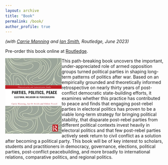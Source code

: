 ```yaml
---
layout: archive
title: "Book"
permalink: /book/
author_profile: true
---
```


*(with [Carrie Manning](https://scholar.google.com.tr/citations?user=1-6khNgAAAAJ&hl=en) and [Ian Smith](https://www.stmarytx.edu/academics/faculty/ian-smith/), Routledge, June 2023)*

Pre-order this book online at [Routledge](https://www.routledge.com/Parties-Politics-Peace-Electoral-Inclusion-as-Peacebuilding/Manning-Smith-Gurlek/p/book/9781032318936).

<img src="./images/parties_politics_peace.jpg" align="left" width="180" height="240">

This path-breaking book uncovers the important, under-appreciated role of armed opposition groups turned political parties in shaping long-term patterns of politics after war. Based on an empirically grounded and theoretically informed retrospective on nearly thirty years of post-conflict democratic state-building efforts, it examines whether this practice has contributed to peace and finds that engaging post-rebel parties in electoral politics has proven to be a viable long-term strategy for bringing political stability, that disparate post-rebel parties from different political contexts invest heavily in electoral politics and that few post-rebel parties actively seek return to civil conflict as a solution after becoming a political party. This book will be of key interest to scholars, students and practitioners in democracy, governance, elections, political parties, post-conflict peacebuilding, and more broadly to international relations, comparative politics, and regional politics.







